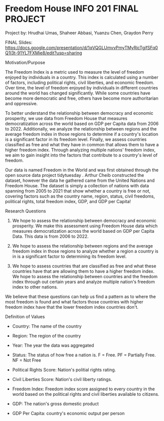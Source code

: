# Freedom House INFO 201 FINAL PROJECT

Project by: Hrudhai Umas, Shaheer Abbasi, Yuanzu Chen, Graydon Perry

FINAL Slides: https://docs.google.com/presentation/d/1qVQGLUmvvPmyTMyRicTgjfSFq0Q1I3t-91YL7FXMie8/edit?usp=sharing

Motivation/Purpose

The Freedom Index is a metric used to measure the level of freedom enjoyed by individuals in a country. This index is calculated using a number of factors, including political rights, civil liberties, and economic freedom. Over time, the level of freedom enjoyed by individuals in different countries around the world has changed significantly. While some countries have become more democratic and free, others have become more authoritarian and oppressive.

To better understand the relationship between democracy and economic prosperity, we use data from Freedom House that measures democratization across the world based on GDP per Capita data from 2006 to 2022. Additionally, we analyze the relationship between regions and the average freedom index in those regions to determine if a country's location is a significant factor in its freedom level. Finally, we assess countries classified as free and what they have in common that allows them to have a higher freedom index. Through analyzing multiple nations' freedom index, we aim to gain insight into the factors that contribute to a country's level of freedom.


Our data is named Freedom in the World and was first obtained through the open source data project tidytuesday . Arthur Cheib constructed the dataset, however the data he gathered came from the United Nations and Freedom House. The dataset is simply a collection of nations with data spanning from 2005 to 2021 that show whether a country is free or not, covering factors such as the country name, region, status, civil freedoms, political rights, total freedom index, GDP, and GDP per Capita!

Research Questions

1) We hope to assess the relationship between democracy and economic prosperity. We make this assessment using Freedom House data which measures democratization across the world based on GDP per Capita Data. This data is from 2006 to 2022.

2) We hope to assess the relationship between regions and the average freedom index in those regions to analyze whether a region a country is in is a significant factor to determining its freedom level.

3) We hope to assess countries that are classified as free and what these countries have that are allowing them to have a higher freedom index. We hope to assess the relationship between countries and the freedom index through out certain years and analyze multiple nation's freedom index to other nations.

We believe that these questions can help us find a pattern as to where the most freedom is found and what factors those countries with higher freedom index have that the lower freedom index countries don't.

Definition of Values

- Country: The name of the country

- Region: The region of the country

- Year: The year the data was aggregated

- Status: The status of how free a nation is. F = Free. PF = Partially Free. NF = Not Free

- Political Rights Score: Nation's politial rights rating.

- Civil Liberties Score: Nation's civil liberty ratings.

- Freedom Index: Freedom index score assigned to every country in the world based on the political rights and civil liberties available to citizens.

- GDP: The nation's gross domestic product

- GDP Per Capita: country's economic output per person
